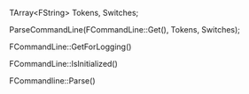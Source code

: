 TArray&lt;FString> Tokens, Switches;

ParseCommandLine(FCommandLine::Get(), Tokens, Switches);

FCommandLine::GetForLogging()

FCommandLine::IsInitialized()

FCommandline::Parse()
